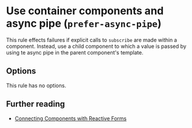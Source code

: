 # Use container components and async pipe (`prefer-async-pipe`)

This rule effects failures if explicit calls to `subscribe` are made within a component. Instead, use a child component to which a value is passed by using te async pipe in the parent component's template.

## Options

This rule has no options.

## Further reading

- [Connecting Components with Reactive Forms](https://ncjamieson.com/connecting-components-with-reactive-forms/)